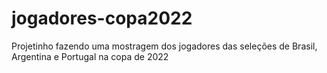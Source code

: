 # jogadores-copa2022
Projetinho fazendo uma mostragem dos jogadores das seleções de Brasil, Argentina e Portugal na copa de 2022
